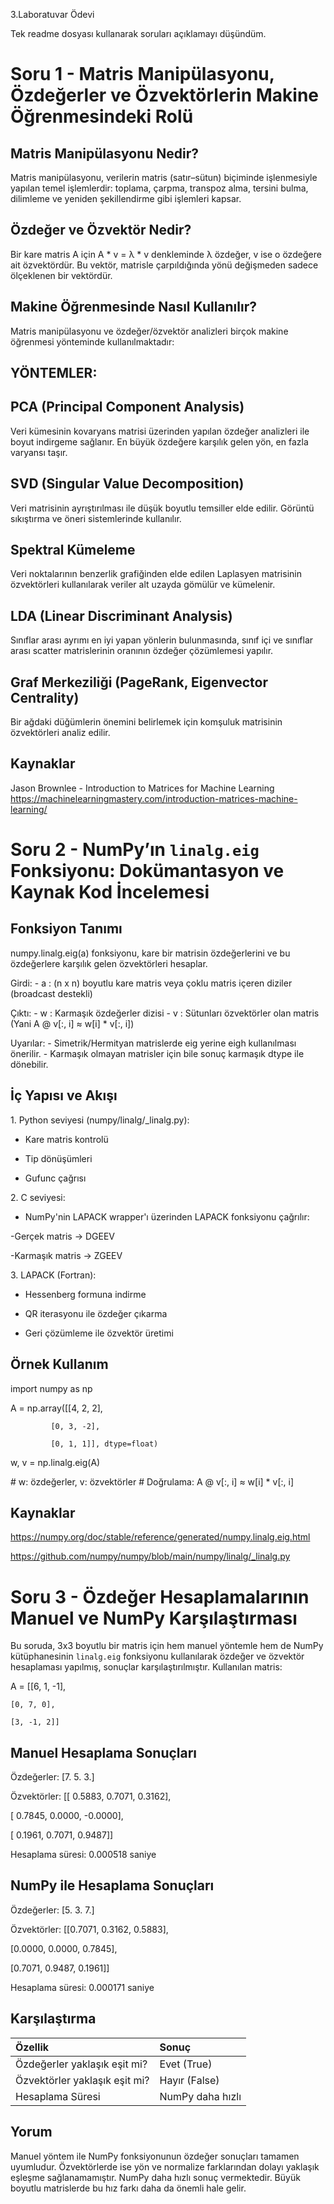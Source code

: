 3.Laboratuvar Ödevi

Tek readme dosyası kullanarak soruları açıklamayı düşündüm.


 # **Soru 1 - Matris Manipülasyonu, Özdeğerler ve Özvektörlerin Makine Öğrenmesindeki Rolü**
## **Matris Manipülasyonu Nedir?**
Matris manipülasyonu, verilerin matris (satır–sütun) biçiminde işlenmesiyle yapılan temel işlemlerdir: toplama, çarpma, transpoz alma, tersini bulma, dilimleme ve yeniden şekillendirme gibi işlemleri kapsar.
## **Özdeğer ve Özvektör Nedir?**
Bir kare matris A için A \* v = λ \* v denkleminde λ özdeğer, v ise o özdeğere ait özvektördür. Bu vektör, matrisle çarpıldığında yönü değişmeden sadece ölçeklenen bir vektördür.
## **Makine Öğrenmesinde Nasıl Kullanılır?**
Matris manipülasyonu ve özdeğer/özvektör analizleri birçok makine öğrenmesi yönteminde kullanılmaktadır:
## **YÖNTEMLER:**
## **PCA (Principal Component Analysis)**
Veri kümesinin kovaryans matrisi üzerinden yapılan özdeğer analizleri ile boyut indirgeme sağlanır. En büyük özdeğere karşılık gelen yön, en fazla varyansı taşır.
## **SVD (Singular Value Decomposition)**
Veri matrisinin ayrıştırılması ile düşük boyutlu temsiller elde edilir. Görüntü sıkıştırma ve öneri sistemlerinde kullanılır.
## **Spektral Kümeleme**
Veri noktalarının benzerlik grafiğinden elde edilen Laplasyen matrisinin özvektörleri kullanılarak veriler alt uzayda gömülür ve kümelenir.
## **LDA (Linear Discriminant Analysis)**
Sınıflar arası ayrımı en iyi yapan yönlerin bulunmasında, sınıf içi ve sınıflar arası scatter matrislerinin oranının özdeğer çözümlemesi yapılır.
## **Graf Merkeziliği (PageRank, Eigenvector Centrality)**
Bir ağdaki düğümlerin önemini belirlemek için komşuluk matrisinin özvektörleri analiz edilir.
## **Kaynaklar**
Jason Brownlee - Introduction to Matrices for Machine Learning <https://machinelearningmastery.com/introduction-matrices-machine-learning/>
# **Soru 2 - NumPy’ın `linalg.eig` Fonksiyonu: Dokümantasyon ve Kaynak Kod İncelemesi**
## **Fonksiyon Tanımı**
numpy.linalg.eig(a) fonksiyonu, kare bir matrisin özdeğerlerini ve bu özdeğerlere karşılık gelen özvektörleri hesaplar.

Girdi:
\- a : (n x n) boyutlu kare matris veya çoklu matris içeren diziler (broadcast destekli)

Çıktı:
\- w : Karmaşık özdeğerler dizisi
\- v : Sütunları özvektörler olan matris
(Yani A @ v[:, i] ≈ w[i] \* v[:, i])

Uyarılar:
\- Simetrik/Hermityan matrislerde eig yerine eigh kullanılması önerilir.
\- Karmaşık olmayan matrisler için bile sonuç karmaşık dtype ile dönebilir.
## **İç Yapısı ve Akışı**
1\. Python seviyesi (numpy/linalg/\_linalg.py):

- Kare matris kontrolü

- Tip dönüşümleri

- Gufunc çağrısı


2\. C seviyesi:

- NumPy'nin LAPACK wrapper'ı üzerinden LAPACK fonksiyonu çağrılır:

-Gerçek matris → DGEEV

-Karmaşık matris → ZGEEV


3\. LAPACK (Fortran):

- Hessenberg formuna indirme

- QR iterasyonu ile özdeğer çıkarma

- Geri çözümleme ile özvektör üretimi

## **Örnek Kullanım**
import numpy as np

A = np.array([[4, 2, 2],

             [0, 3, -2],
             
             [0, 1, 1]], dtype=float)

w, v = np.linalg.eig(A)

\# w: özdeğerler, v: özvektörler
\# Doğrulama: A @ v[:, i] ≈ w[i] \* v[:, i]
## **Kaynaklar**
<https://numpy.org/doc/stable/reference/generated/numpy.linalg.eig.html>

<https://github.com/numpy/numpy/blob/main/numpy/linalg/_linalg.py>



# **Soru 3 - Özdeğer Hesaplamalarının Manuel ve NumPy Karşılaştırması**
Bu soruda, 3x3 boyutlu bir matris için hem manuel yöntemle hem de NumPy kütüphanesinin `linalg.eig` fonksiyonu kullanılarak özdeğer ve özvektör hesaplaması yapılmış, sonuçlar karşılaştırılmıştır.
Kullanılan matris:

A = [[6, 1, -1],

    [0, 7, 0],

    [3, -1, 2]]
## **Manuel Hesaplama Sonuçları**
Özdeğerler: [7. 5. 3.]

Özvektörler:
[[ 0.5883,  0.7071,  0.3162],

[ 0.7845,  0.0000, -0.0000],

[ 0.1961,  0.7071,  0.9487]]

Hesaplama süresi: 0.000518 saniye
## **NumPy ile Hesaplama Sonuçları**
Özdeğerler: [5. 3. 7.]

Özvektörler:
[[0.7071, 0.3162, 0.5883],

[0.0000, 0.0000, 0.7845],

[0.7071, 0.9487, 0.1961]]

Hesaplama süresi: 0.000171 saniye
## **Karşılaştırma**

|Özellik|Sonuç|
| :- | :- |
|Özdeğerler yaklaşık eşit mi?|Evet (True)|
|Özvektörler yaklaşık eşit mi?|Hayır (False)|
|Hesaplama Süresi|NumPy daha hızlı|
## **Yorum**
Manuel yöntem ile NumPy fonksiyonunun özdeğer sonuçları tamamen uyumludur. Özvektörlerde ise yön ve normalize farklarından dolayı yaklaşık eşleşme sağlanamamıştır. NumPy daha hızlı sonuç vermektedir. Büyük boyutlu matrislerde bu hız farkı daha da önemli hale gelir.
